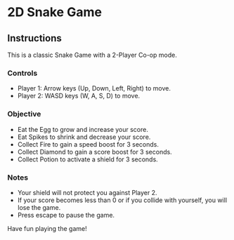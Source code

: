 # 2D Snake Game

## Instructions

This is a classic Snake Game with a 2-Player Co-op mode.

### Controls

- Player 1: Arrow keys (Up, Down, Left, Right) to move.
- Player 2: WASD keys (W, A, S, D) to move.

### Objective

- Eat the Egg to grow and increase your score.
- Eat Spikes to shrink and decrease your score.
- Collect Fire to gain a speed boost for 3 seconds.
- Collect Diamond to gain a score boost for 3 seconds.
- Collect Potion to activate a shield for 3 seconds.

### Notes

- Your shield will not protect you against Player 2.
- If your score becomes less than 0 or if you collide with yourself, you will lose the game.
- Press escape to pause the game.

Have fun playing the game!
